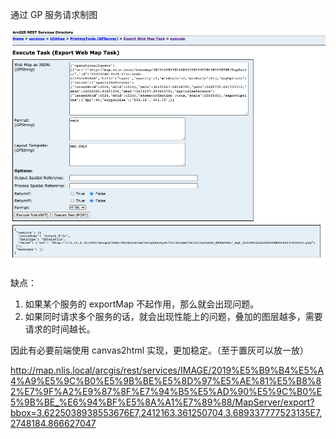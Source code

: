 通过 GP 服务请求制图

![](../.vuepress/public/images/2020-12-11-16-13-05.png)

缺点：
1. 如果某个服务的 exportMap 不起作用，那么就会出现问题。
2. 如果同时请求多个服务的话，就会出现性能上的问题，叠加的图层越多，需要请求的时间越长。

因此有必要前端使用 canvas2html 实现，更加稳定。（至于置灰可以放一放）



http://map.nlis.local/arcgis/rest/services/IMAGE/2019%E5%B9%B4%E5%A4%A9%E5%9C%B0%E5%9B%BE%E5%8D%97%E5%AE%81%E5%B8%82%E7%9F%A2%E9%87%8F%E7%94%B5%E5%AD%90%E5%9C%B0%E5%9B%BE_%E6%94%BF%E5%8A%A1%E7%89%88/MapServer/export?bbox=3.6225038938553676E7,2412163.361250704,3.689337777523135E7,2748184.866627047